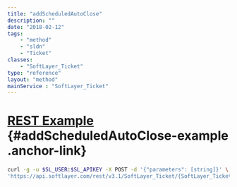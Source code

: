 ```yaml
---
title: "addScheduledAutoClose"
description: ""
date: "2018-02-12"
tags:
    - "method"
    - "sldn"
    - "Ticket"
classes:
    - "SoftLayer_Ticket"
type: "reference"
layout: "method"
mainService : "SoftLayer_Ticket"
---
```


# [REST Example](#addScheduledAutoClose-example) <a href="/article/rest/"><i class="fas fa-question"></i></a> {#addScheduledAutoClose-example .anchor-link} 
```bash
curl -g -u $SL_USER:$SL_APIKEY -X POST -d '{"parameters": [string]}' \
'https://api.softlayer.com/rest/v3.1/SoftLayer_Ticket/{SoftLayer_TicketID}/addScheduledAutoClose'
```
